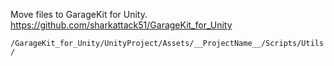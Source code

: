 Move files to GarageKit for Unity.  
https://github.com/sharkattack51/GarageKit_for_Unity

`/GarageKit_for_Unity/UnityProject/Assets/__ProjectName__/Scripts/Utils/`
